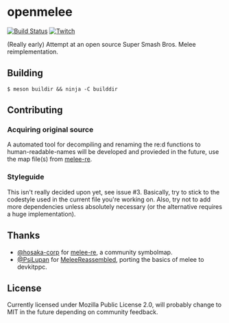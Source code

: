 # openmelee
[![Build Status](https://travis-ci.org/filfat/openmelee.svg?branch=master)](https://travis-ci.org/filfat/openmelee)  [![Twitch](https://img.shields.io/badge/watch%20me%20on-Twitch-%236441A4.svg)](https://www.twitch.tv/filiphsandstrom)

(Really early) Attempt at an open source Super Smash Bros. Melee reimplementation.

## Building
    $ meson buildir && ninja -C builddir
 
## Contributing
### Acquiring original source
A automated tool for decompiling and renaming the re:d functions to human-readable-names will be developed and provieded in the future, use the map file(s) from [melee-re](https://github.com/hosaka-corp/melee-re).
### Styleguide
This isn't really decided upon yet, see issue #3. Basically, try to stick to the codestyle used in the current file you're working on. Also, try not to add more dependencies unless absolutely necessary (or the alternative requires a huge implementation).

## Thanks
  * [@hosaka-corp](https://github.com/hosaka-corp) for [melee-re](https://github.com/hosaka-corp/melee-re), a community symbolmap.
  * [@PsiLupan](https://github.com/PsiLupan) for [MeleeReassembled](https://github.com/PsiLupan/MeleeReassembled), porting the basics of melee to devkitppc.

## License
Currently licensed under Mozilla Public License 2.0, will probably change to MIT in the future depending on community feedback.
